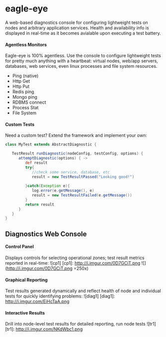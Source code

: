 eagle-eye
=========
A web-based diagnostics console for configuring lightweight tests on nodes and arbitrary application services. Health and availability info is displayed in real-time as it becomes avialable upon executing a test battery.

#### Agentless Monitors
Eagle-eye is 100% agentless. Use the console to configure lightweight tests for pretty much anything with a heartbeat: virtual nodes, web/app servers, databases, web services, even linux processes and file system resources.

- Ping (native)   
- Http Get        
- Http Put        
- Redis ping      
- Mongo ping      
- RDBMS connect   
- Process Stat    
- File System     

#### Custom Tests
Need a custom test? Extend the framework and implement your own:
```groovy
class MyTest extends AbstractDiagnostic {

   TestResult runDiagnostic(nodeConfig, testConfig, options) {
      attemptDiagnostic(options) { ->
         def result
         try{                     
            //check some service, database, etc
            result = new TestResultPassed("Looking good!")
            
         }catch(Exception e){
            log.error(e.getMessage(), e)
            result = new TestResultFailed(e.getMessage())            
         }
         return result
      }
   }
}
```

## Diagnostics Web Console

#### Control Panel
Displays controls for selecting operational zones; test result metrics reported in real-time:
![cp1]
[cp1]: http://i.imgur.com/0D7GCiT.png
![](http://i.imgur.com/0D7GCiT.png =250x)

#### Graphical Reporting
Test results generated dynamically and reflect health of node and individual tests for quickly identifying problems:
![diag1]
[diag1]: http://i.imgur.com/EiHcTaA.png

#### Interactive Results
Drill into node-level test results for detailed reporting, run node tests
![tr1]
[tr1]: http://i.imgur.com/NKdWbc1.png
